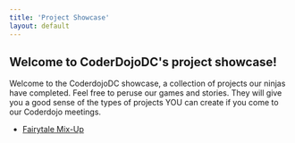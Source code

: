 ```yaml
---
title: 'Project Showcase'
layout: default
---
```


## Welcome to CoderDojoDC's project showcase!
    
Welcome to the CoderdojoDC showcase, a collection of projects our ninjas have completed.  Feel free to peruse our games and stories.  They will give you a good sense of the types of projects YOU can create if you come to our Coderdojo meetings.    

* [Fairytale Mix-Up](http://fairytale-mix-up.html)

